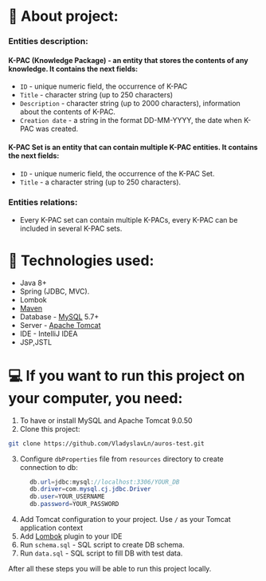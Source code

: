 # :eyes: About project:
### Entities description:
#### K-PAC (Knowledge Package) - an entity that stores the contents of any knowledge. It contains the next fields:

- `ID` - unique numeric field, the occurrence of K-PAC
- `Title` - character string (up to 250 characters)
- `Description` - character string (up to 2000 characters), information about the contents of
  K-PAC.
- `Creation date` - a string in the format DD-MM-YYYY, the date when K-PAC was created.
#### K-PAC Set is an entity that can contain multiple K-PAC entities. It contains the next fields:
- `ID` - unique numeric field, the occurrence of the K-PAC Set.
- `Title` - a character string (up to 250 characters).
### Entities relations:
- Every K-PAC set can contain multiple K-PACs, every K-PAC can be included in several K-PAC sets.

# :abacus: Technologies used:
- Java 8+
- Spring (JDBC, MVC).
- Lombok
- [Maven](https://maven.apache.org/)
- Database - [MySQL](https://www.mysql.com/) 5.7+
- Server - [Apache Tomcat](http://tomcat.apache.org/)
- IDE - IntelliJ IDEA
- JSP,JSTL

# :computer: If you want to run this project on your computer, you need:
1. To have or install MySQL and Apache Tomcat 9.0.50
2. Clone this project:
```bash
git clone https://github.com/VladyslavLn/auros-test.git
```
3. Configure `dbProperties` file from `resources` directory to create connection to db:
```java
      db.url=jdbc:mysql://localhost:3306/YOUR_DB
      db.driver=com.mysql.cj.jdbc.Driver
      db.user=YOUR_USERNAME
      db.password=YOUR_PASSWORD
```
4. Add Tomcat configuration to your project. Use `/` as your Tomcat application context
5. Add [Lombok](https://projectlombok.org/setup/overview) plugin to your IDE
6. Run `schema.sql` - SQL script to create DB schema.
7. Run `data.sql` - SQL script to fill DB with test data.

After all these steps you will be able to run this project locally.
